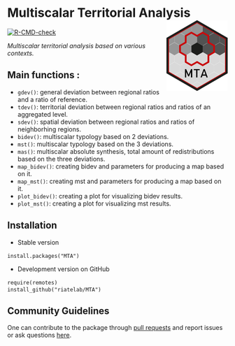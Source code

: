 # Multiscalar Territorial Analysis <img src="man/figures/logo.png" align="right" width="140"/>


[![R-CMD-check](https://github.com/riatelab/MTA/workflows/R-CMD-check/badge.svg)](https://github.com/riatelab/MTA/actions)



*Multiscalar territorial analysis based on various contexts.*   


## Main functions :
- `gdev()`: general deviation between regional ratios and a ratio of reference.  
- `tdev()`: territorial deviation between regional ratios and ratios of an aggregated level.  
- `sdev()`: spatial deviation between regional ratios and ratios of neighborhing regions. 
- `bidev()`: multiscalar typology based on 2 deviations.  
- `mst()`: multiscalar typology based on the 3 deviations.  
- `mas()`: multiscalar absolute synthesis, total amount of redistributions based on the three deviations.  
- `map_bidev()`: creating bidev and parameters for producing a map based on it.
- `map_mst()`: creating mst and parameters for producing a map based on it.
- `plot_bidev()`: creating a plot for visualizing bidev results.
- `plot_mst()`: creating a plot for visualizing mst results.


## Installation

* Stable version
```{r}
install.packages("MTA")
```

* Development version on GitHub
```{r}
require(remotes)
install_github("riatelab/MTA")
```

## Community Guidelines

One can contribute to the package through [pull requests](https://github.com/riatelab/MTA/pulls) and report issues or ask questions [here](https://github.com/riatelab/MTA/issues).
